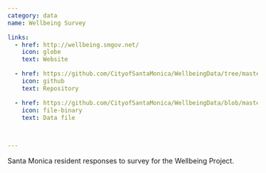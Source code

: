 ```yaml
---
category: data
name: Wellbeing Survey

links:
  - href: http://wellbeing.smgov.net/
    icon: globe
    text: Website

  - href: https://github.com/CityofSantaMonica/WellbeingData/tree/master/SurveyResponses
    icon: github
    text: Repository

  - href: https://github.com/CityofSantaMonica/WellbeingData/blob/master/SurveyResponses/Wellbeing%20Survey%20Responses.xlsx?raw=true
    icon: file-binary
    text: Data file



---
```


Santa Monica resident responses to survey for the Wellbeing Project.
